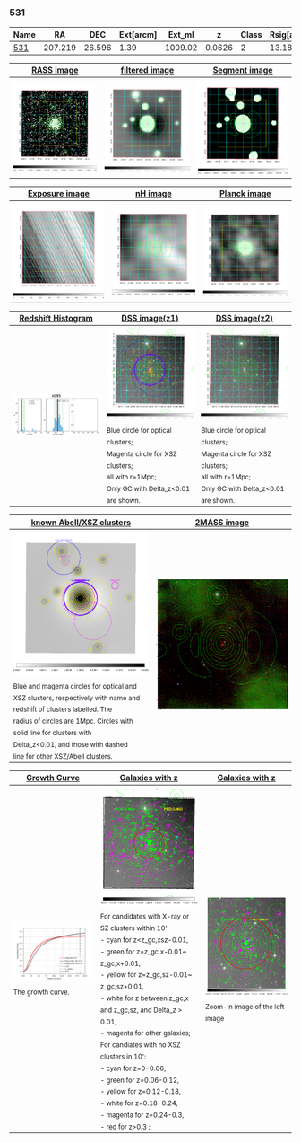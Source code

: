 <div STYLE="page-break-after: always;"></div>

### 531

|Name          |RA          |DEC      | Ext[arcm] | Ext_ml | z    | Class| Rsig[arcmin] | CRsig[c/s] | CR500[c/s] | R500[Mpc] |L500[erg/s]|F500[erg/s/cm^2]| M500[Msun]|Tx[keV]|beta|GC(XSZ,Delta_z<0.01)| GC(OPT,Delta_z<0.01)|GC|alias|
|--------------|------------|------------|---|---|-----------|--------|------|------|----|----|----|----|----|----|----|----|----|----|---|
|[531](script/531.md)     | 207.219       | 26.596       | 1.39    | 1009.02   | 0.0626 | 2   | 13.188 |3.106 |3.321 |1.330 |6.409e+44 |6.792e-11 |7.107e+14 |7.324 |0.773 |Tar, |Wen, |Tar, |k095|

|[RASS image](../image/531/531_img.pdf)|[filtered image](../image/531/531_fil.pdf)|[Segment image](../image/531/531_seg.pdf)|
|-------------------|--------------------|-------------------|
| <img src="../image/531/531_img.png" width="300">  | <img src="../image/531/531_fil.png" width="300">   | <img src="../image/531/531_seg.png" width="300">  |

|[Exposure image](../image/531/531_mex.pdf)| [nH image](../image/531/531_nh.pdf)| [Planck image](../image/531/531_p.pdf)|
|-------------------|--------------------|-------------------|
|<img src="../image/531/531_mex.png" width="300">   | <img src="../image/531/531_nh.png" width="300">    | <img src="../image/531/531_p.png" width="300"> |

|[Redshift Histogram](../image/531/531_zg.pdf) | [DSS image(z1)](../image/531/531_dss_z1.pdf)      |  [DSS image(z2)](../image/531/531_dss_z2.pdf)    |
|-------------------|--------------------|-------------------|
|<img src="../image/531/531_zg.png" width="300"> |<img src="../image/531/531_dss_z1.png" width="300"> <sub><br>Blue circle for optical clusters; <br>Magenta circle for XSZ clusters; <br>all with r=1Mpc; <br>Only GC with Delta_z<0.01 are shown. </sub>| <img src="../image/531/531_dss_z2.png" width="300"><sub><br>Blue circle for optical clusters; <br>Magenta circle for XSZ clusters; <br>all with r=1Mpc; <br>Only GC with Delta_z<0.01 are shown. </sub> |

|[known Abell/XSZ clusters](../image/531/531_m.pdf) | [2MASS image](../image/531/531_2mass.pdf)      |
|-------------------|-------------------|
|<img src=../image/531/531_m.png width="300"> <sub><br>Blue and magenta circles for optical and <br>XSZ clusters, respectively with name and <br>redshift of clusters labelled. The <br>radius of circles are 1Mpc. Circles with <br>solid line for clusters with <br>Delta_z<0.01, and those with dashed <br>line for other XSZ/Abell clusters.        </sub>|<img src="../image/531/531_2mass.png" width="300">  |

|[Growth Curve](../image/531/531_gca_all.png) |[Galaxies with z](../image/531/531_opt_ned.pdf) |[Galaxies with z](../image/531/531_opt_ned_zoom.pdf) |
|-------------------|-------------------|-------------------|
| <img src="../image/531/531_gca_all.png" width="300"> <sub><br>The growth curve.</sub>| <img src=../image/531/531_opt_ned.png width="300"> <br><sub> For candidates with X-ray or SZ clusters within 10': <br> - cyan for z<z_gc,xsz-0.01, <br> - green for z=z_gc,x-0.01~ z_gc,x+0.01, <br> - yellow for z=z_gc,sz-0.01~ z_gc,sz+0.01, <br> - white for z between z_gc,x and z_gc,sz, and Delta_z > 0.01, <br> - magenta for other galaxies; <br>For candiates with no XSZ clusters in 10': <br> - cyan for z=0-0.06, <br> - green for z=0.06-0.12, <br> - yellow for z=0.12-0.18, <br> - white for z=0.18-0.24, <br> - magenta for z=0.24-0.3, <br> - red for z>0.3 ;  </sub>|<img src=../image/531/531_opt_ned_zoom.png width="300">  <br><sub> Zoom-in image of the left image</sub>|




